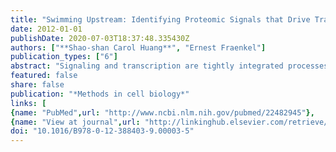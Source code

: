 ```yaml
---
title: "Swimming Upstream: Identifying Proteomic Signals that Drive Transcriptional Changes using the Interactome and Multiple “-Omics” Datasets"
date: 2012-01-01
publishDate: 2020-07-03T18:37:48.335430Z
authors: ["**Shao-shan Carol Huang**", "Ernest Fraenkel"]
publication_types: ["6"]
abstract: "Signaling and transcription are tightly integrated processes that underlie many cellular responses to the environment. A network of signaling events, often mediated by post-translational modification on proteins, can lead to long-term changes in cellular behavior by altering the activity of specific transcriptional regulators and consequently the expression level of their downstream targets. As many high-throughput, \"-omics\" methods are now available that can simultaneously measure changes in hundreds of proteins and thousands of transcripts, it should be possible to systematically reconstruct cellular responses to perturbations in order to discover previously unrecognized signaling pathways. This chapter describes a computational method for discovering such pathways that aims to compensate for the varying levels of noise present in these diverse data sources. Based on the concept of constraint optimization on networks, the method seeks to achieve two conflicting aims: (1) to link together many of the signaling proteins and differentially expressed transcripts identified in the experiments \"constraints\" using previously reported protein-protein and protein-DNA interactions, while (2) keeping the resulting network small and ensuring it is composed of the highest confidence interactions \"optimization\". A further distinctive feature of this approach is the use of transcriptional data as evidence of upstream signaling events that drive changes in gene expression, rather than as proxies for downstream changes in the levels of the encoded proteins. We recently demonstrated that by applying this method to phosphoproteomic and transcriptional data from the pheromone response in yeast, we were able to recover functionally coherent pathways and to reveal many components of the cellular response that are not readily apparent in the original data. Here, we provide a more detailed description of the method, explore the robustness of the solution to the noise level of input data and discuss the effect of parameter values."
featured: false
share: false
publication: "*Methods in cell biology*"
links: [
{name: "PubMed",url: "http://www.ncbi.nlm.nih.gov/pubmed/22482945"}, 
{name: "View at journal",url: "http://linkinghub.elsevier.com/retrieve/pii/B9780123884039000035"} ] 
doi: "10.1016/B978-0-12-388403-9.00003-5"
---
```


